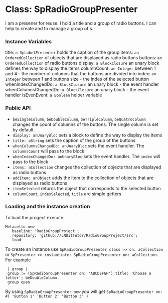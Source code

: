 # Class: SpRadioGroupPresenter

I am a presener for reuse. I hold a title and a group of radio buttons. I can help to create and to manage a group of <SpRadioButtonPresenter>s.

### Instance Variables
   title:   `a SpLabelPresenter` holds the caption of the group
	items:   `an OrderedCollection` of objects that are displayed as radio buttons
	buttons: `an OrderedCollection` of radio buttons
	display: `a BlockClosure` an unary block defines the way to display the items
	columnCount: `an Integer` between 1 and 4 - the number of columns that the buttons are divided into
	index:   `an Integer` between 1 and buttons size - the indes of the selected button
	whenIndexChangedDo:   `a BlockClosure` an unary block - the event handler
	whenColumnsChangedDo: `a BlockClosure` an unary block - the event handler
	isEvenEvent: `a Boolean` helper variable

### Public API

- `beSingleColumn`, `beDoubleColumn`, `beTripleColumn`, `beQuatroColumn` changes the count of columns of the buttons. The single column is set by default.
- `display: anUnaryBloc` sets a block to define the way to display the items
- `title: aString` sets the caption of the group of the buttons
- `whenColumnsChangedDo: anUnaryBloc` sets the event handler. The `columnsCount` will pass to the block
- `whenIndexChangedDo: anUnaryBloc` sets the event handler. The `index` will pass to the block
- `items: aCollection` changes the collection of objects that are displayed as radio buttons
- `addItem: anObject` adds the item to the collection of objects that are displayed as radio buttons
- `itemSelected` returns the object that corresponds to the selected button
- `columnCount`, `indexSelected`, `title` are simple getters

### Loading and the instance creation
To load the progect execute
```Smalltalk
Metacello new
   baseline: 'RadioGroupProject';
   repository: 'github://LNUitTutor/RadioGroupProject/src';
   load
```

To create an instance use `SpRadioGroupPresenter class >> on: aCollection` or `SpPresenter >> instantiate: SpRadioGroupPresenter on: aCollection`. For example
```Smalltalk
 | group |
 group := (SpRadioGroupPresenter on: 'ABCDEFGH') title: 'Choose a letter'; beDoubleColumn.
 group open
```
By using `SpRadioGroupPresenter new` you will get `SpRadioGroupPresenter on: #( 'Button 1' 'Button 2' 'Button 3' )`
